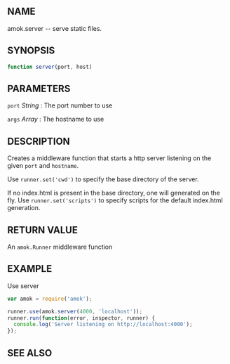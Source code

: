 ---
---

## NAME

amok.server -- serve static files.

## SYNOPSIS

```js
function server(port, host)
```

## PARAMETERS
`port` *String*
:   The port number to use

`args` *Array*
:   The hostname to use

## DESCRIPTION

Creates a middleware function that starts a http server listening on the given
`port` and `hostname`.

Use `runner.set('cwd')` to specify the base directory of the server.

If no index.html is present in the base directory, one will generated on the
fly. Use `runner.set('scripts')` to specify scripts for the default index.html
generation.

## RETURN VALUE

An `amok.Runner` middleware function

## EXAMPLE

Use server

```js
var amok = require('amok');

runner.use(amok.server(4000, 'localhost'));
runner.run(function(error, inspector, runner) {
  console.log('Server listening on http://localhost:4000');
});
```

## SEE ALSO
